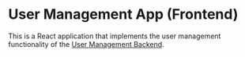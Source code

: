# User Management App (Frontend)

This is a React application that implements the user management functionality of the [User Management Backend](https://github.com/ezaleta/userManagementBack).
